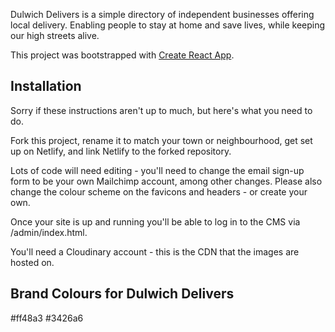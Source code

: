 Dulwich Delivers is a simple directory of independent businesses offering local delivery. Enabling people to stay at home and save lives, while keeping our high streets alive.

This project was bootstrapped with [Create React App](https://github.com/facebook/create-react-app).

## Installation

Sorry if these instructions aren't up to much, but here's what you need to do.

Fork this project, rename it to match your town or neighbourhood, get set up on Netlify, and link Netlify to the forked repository.

Lots of code will need editing - you'll need to change the email sign-up form to be your own Mailchimp account, among other changes. Please also change the colour scheme on the favicons and headers - or create your own.

Once your site is up and running you'll be able to log in to the CMS via /admin/index.html.

You'll need a Cloudinary account - this is the CDN that the images are hosted on.

## Brand Colours for Dulwich Delivers

#ff48a3
#3426a6
